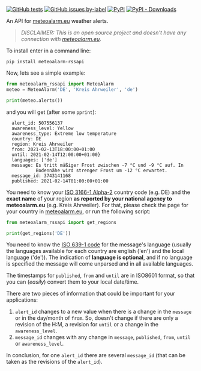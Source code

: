 [![GitHub tests](https://github.com/xlcnd/meteoalarm-rssapi/workflows/tests/badge.svg)][2]
[![GitHub issues by-label](https://img.shields.io/github/issues/xlcnd/meteoalarm-rssapi/bug?label=bugs)][3]
[![PyPI](https://img.shields.io/pypi/v/meteoalarm-rssapi)][1]
[![PyPI - Downloads](https://img.shields.io/pypi/dm/meteoalarm-rssapi)][1]

An API for [meteoalarm.eu](https://www.meteoalarm.eu/) weather alerts.


> *DISCLAIMER: This is an open source project and doesn't have any connection with [meteoalarm.eu](https://www.meteoalarm.eu/)*.


To install enter in a command line:

```
pip install meteoalarm-rssapi
```

Now, lets see a simple example:

```python
from meteoalarm_rssapi import MeteoAlarm
meteo = MeteoAlarm('DE', 'Kreis Ahrweiler', 'de')

print(meteo.alerts())
```


and you will get (after some `pprint`):

```
  alert_id: 507556137
  awareness_level: Yellow
  awareness_type: Extreme low temperature
  country: DE
  region: Kreis Ahrweiler
  from: 2021-02-13T18:00:00+01:00
  until: 2021-02-14T12:00:00+01:00}
  languages: ['de']
  message: Es tritt mäßiger Frost zwischen -7 °C und -9 °C auf. In 
           Bodennähe wird strenger Frost um -12 °C erwartet.
  message_id: 3743141168
  published: 2021-02-14T01:00:00+01:00
```


You need to know your [ISO 3166-1 Alpha-2][5] country code (e.g. DE) and the **exact name** of your region
**as reported by your national agency to meteoalarm.eu** (e.g. Kreis Ahrweiler). For that,
please check the page for your country in [meteoalarm.eu](https://www.meteoalarm.eu/),
or run the following script:

```python
from meteoalarm_rssapi import get_regions

print(get_regions('DE'))
```
You need to know the [ISO 639-1 code][4] for the message's language (usually the languages available for each country are english ('en') and the local language ('de')). The indication of **language is optional**, and if no language is specified the message will come unparsed and in all available languages. 

The timestamps for `published`, `from` and `until` are in ISO8601 format, so that you can
(*easily*) convert them to your local date/time.


There are two pieces of information that could be important for your applications:

1. `alert_id` changes to a new value when there is a change in the `message` or in the
   day/month of `from`. So, doesn't change if there are only a revision of the H:M, a revision
   for `until` or a change in the `awareness_level`.
2. `message_id` changes with any change in `message`, `published`, `from`, `until` or `awareness_level`.

In conclusion, for one `alert_id` there are several `message_id`
(that can be taken as the revisions of the `alert_id`).


[1]: https://pypi.org/project/meteoalarm-rssapi/
[2]: https://github.com/xlcnd/meteoalarm-rssapi/actions
[3]: https://github.com/xlcnd/meteoalarm-rssapi/issues?q=is%3Aissue+is%3Aopen+is%3Abug
[4]: https://en.wikipedia.org/wiki/List_of_ISO_639-1_codes
[5]: https://en.wikipedia.org/wiki/ISO_3166-1_alpha-2

